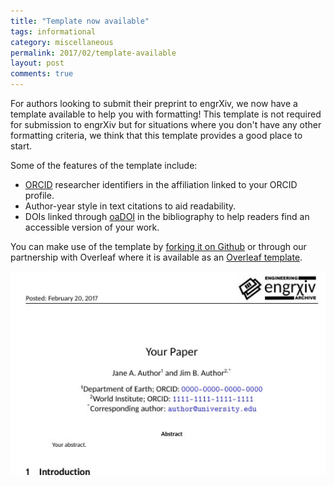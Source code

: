 ```yaml
---
title: "Template now available"
tags: informational
category: miscellaneous
permalink: 2017/02/template-available
layout: post
comments: true
---
```


For authors looking to submit their preprint to engrXiv, we now have a template available to help you with formatting! This template is not required for submission to engrXiv but for situations where you don't have any other formatting criteria, we think that this template provides a good place to start.

Some of the features of the template include:
* [ORCID](https://orcid.org/) researcher identifiers in the affiliation linked to your ORCID profile.
* Author-year style in text citations to aid readability.
* DOIs linked through [oaDOI](https://oadoi.org/) in the bibliography to help readers find an accessible version of your work.

You can make use of the template by [forking it on Github](https://github.com/OpenEngr/engrXiv-template) or through our partnership with Overleaf where it is available as an [Overleaf template](https://www.overleaf.com/latex/templates/engrxiv-template/ttrnvgdkgcgy).

![Screenshot of the engrXiv template.](/images/template_snip.PNG)
